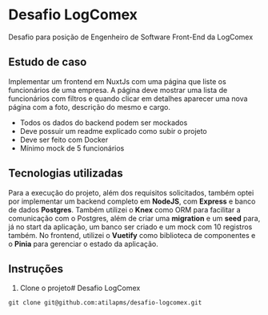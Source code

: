 # Desafio LogComex
Desafio para posição de Engenheiro de Software Front-End da LogComex
## Estudo de caso
Implementar um frontend em NuxtJs com uma página que liste os funcionários de uma empresa. A página deve mostrar uma lista de funcionários com filtros e quando clicar em detalhes aparecer uma nova página com a foto, descrição do mesmo e cargo.
-   Todos os dados do backend podem ser mockados
-   Deve possuir um readme explicado como subir o projeto
-   Deve ser feito com Docker
-   Mínimo mock de 5 funcionários
## Tecnologias utilizadas
Para a execução do projeto, além dos requisitos solicitados, também optei por implementar um backend completo em **NodeJS**, com **Express** e banco de dados **Postgres**. Também utilizei o **Knex** como ORM para facilitar a comunicação com o Postgres, além de criar uma **migration** e um **seed** para, já no start da aplicação, um banco ser criado e um mock com 10 registros também. No frontend, utilizei o **Vuetify** como biblioteca de componentes e o **Pinia** para gerenciar o estado da aplicação.
## Instruções
1. Clone o projeto# Desafio LogComex
```git
git clone git@github.com:atilapms/desafio-logcomex.git
```
